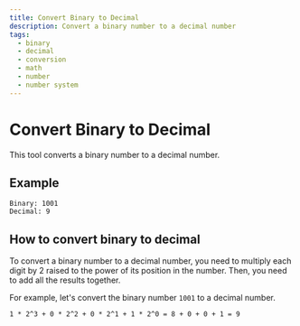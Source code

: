 ```yaml
---
title: Convert Binary to Decimal
description: Convert a binary number to a decimal number
tags:
  - binary
  - decimal
  - conversion
  - math
  - number
  - number system
---
```


# Convert Binary to Decimal

This tool converts a binary number to a decimal number.

## Example

```text
Binary: 1001
Decimal: 9
```

## How to convert binary to decimal

To convert a binary number to a decimal number, you need to multiply each digit by 2 raised to the power of its position in the number. Then, you need to add all the results together.

For example, let's convert the binary number `1001` to a decimal number.

```text
1 * 2^3 + 0 * 2^2 + 0 * 2^1 + 1 * 2^0 = 8 + 0 + 0 + 1 = 9
```
